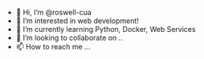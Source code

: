 - 👋 Hi, I’m @roswell-cua
- 👀 I’m interested in web development! 
- 🌱 I’m currently learning Python, Docker, Web Services
- 💞️ I’m looking to collaborate on ..
- 📫 How to reach me ...

<!---
roswell-cua/roswell-cua is a ✨ special ✨ repository because its `README.md` (this file) appears on your GitHub profile.
You can click the Preview link to take a look at your changes.
--->
